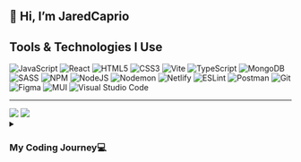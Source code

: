 ## 👋 Hi, I’m JaredCaprio



<h2>Tools & Technologies I Use</h2>

![JavaScript](https://img.shields.io/badge/javascript-%23323330.svg?style=for-the-badge&logo=javascript&logoColor=%23F7DF1E)
![React](https://img.shields.io/badge/react-%2320232a.svg?style=for-the-badge&logo=react&logoColor=%2361DAFB)
![HTML5](https://img.shields.io/badge/html5-%23E34F26.svg?style=for-the-badge&logo=html5&logoColor=white)
![CSS3](https://img.shields.io/badge/css3-%231572B6.svg?style=for-the-badge&logo=css3&logoColor=white)
![Vite](https://img.shields.io/badge/vite-%23646CFF.svg?style=for-the-badge&logo=vite&logoColor=white)
![TypeScript](https://img.shields.io/badge/typescript-%23007ACC.svg?style=for-the-badge&logo=typescript&logoColor=white)
![MongoDB](https://img.shields.io/badge/MongoDB-%234ea94b.svg?style=for-the-badge&logo=mongodb&logoColor=white)
![SASS](https://img.shields.io/badge/SASS-hotpink.svg?style=for-the-badge&logo=SASS&logoColor=white)
![NPM](https://img.shields.io/badge/NPM-%23CB3837.svg?style=for-the-badge&logo=npm&logoColor=white)
![NodeJS](https://img.shields.io/badge/node.js-6DA55F?style=for-the-badge&logo=node.js&logoColor=white)
![Nodemon](https://img.shields.io/badge/NODEMON-%23323330.svg?style=for-the-badge&logo=nodemon&logoColor=%BBDEAD)
![Netlify](https://img.shields.io/badge/netlify-%23000000.svg?style=for-the-badge&logo=netlify&logoColor=#00C7B7)
![ESLint](https://img.shields.io/badge/ESLint-4B3263?style=for-the-badge&logo=eslint&logoColor=white)
![Postman](https://img.shields.io/badge/Postman-FF6C37?style=for-the-badge&logo=postman&logoColor=white)
![Git](https://img.shields.io/badge/git-%23F05033.svg?style=for-the-badge&logo=git&logoColor=white)
![Figma](https://img.shields.io/badge/figma-%23F24E1E.svg?style=for-the-badge&logo=figma&logoColor=white)
![MUI](https://img.shields.io/badge/MUI-%230081CB.svg?style=for-the-badge&logo=mui&logoColor=white)
![Visual Studio Code](https://img.shields.io/badge/Visual%20Studio%20Code-0078d7.svg?style=for-the-badge&logo=visual-studio-code&logoColor=white)

---
<img src="https://github-readme-stats.vercel.app/api?username=jaredcaprio&show_icons=true&theme=dark"/>

<img src="https://github-readme-stats.vercel.app/api/top-langs/?username=anuraghazra&layout=donut"/>


<details>
  <summary><h3>My Coding Journey💻</h3></summary>
  From the early days of high school, where curiosity sparked my interest in the intricate world of coding, to my current endeavors as a self-taught programmer, my journey has been one of discovery and growth. It all began with a lingering fascination about the inner workings of websites, prompting me to enroll in an introductory Web design class during my high school years. With each line of HTML and CSS, I delved deeper into the art of crafting digital experiences.

Although my initial foray into coding didn't extend beyond that class, the allure of programming lingered in the recesses of my mind. A decade later, the resurging wave of self-taught programmers caught my attention, igniting a renewed passion within me. I embarked on a personal odyssey, determined to expand my knowledge and skills in the vast realm of programming.

Starting with humble beginnings, I ventured into developing small websites for my band, utilizing the power of HTML, CSS, and gradually incorporating the enchanting realm of JavaScript. Front-end and web development became my primary focus, capturing my imagination with its blend of creativity and technical finesse. Eager to stay at the forefront of innovation, I remain receptive to embracing new tools and technologies, constantly seeking to refine my craft.

At present, my ambitions have led me towards mastering the MERN (MongoDB, Express, React, Node.js) stack, an agile and comprehensive framework for building dynamic web applications. Simultaneously, I am engrossed in the realm of TypeScript, a superset of JavaScript that offers enhanced static typing and improved developer experience.

Driven by an insatiable hunger for knowledge and a fervent desire to craft exceptional digital experiences, I continue to embark on my coding journey. With each new line of code, I strive to elevate the boundaries of what is possible, embracing challenges and seizing opportunities to evolve both as a programmer and as an individual.
  </details>


<!---
JaredCaprio/JaredCaprio is a ✨ special ✨ repository because its `README.md` (this file) appears on your GitHub profile.
You can click the Preview link to take a look at your changes.
--->
